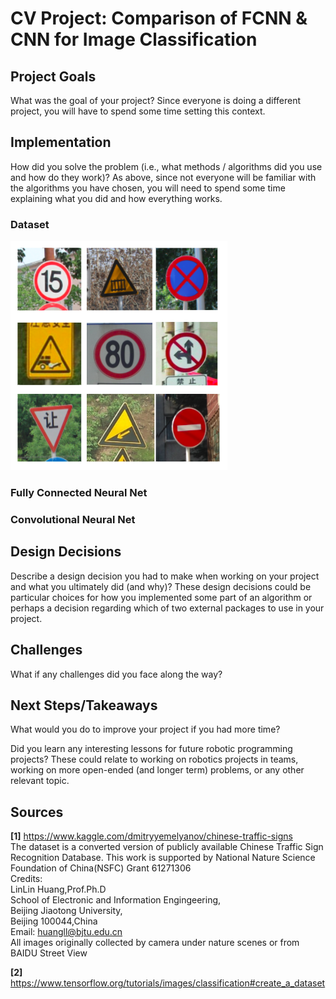 # CV Project: Comparison of FCNN & CNN for Image Classification

## Project Goals

What was the goal of your project? Since everyone is doing a different project, you will have to spend some time setting this context.

## Implementation 
How did you solve the problem (i.e., what methods / algorithms did you use and how do they work)? As above, since not everyone will be familiar with the algorithms you have chosen, you will need to spend some time explaining what you did and how everything works.

### Dataset

![dataset](https://github.com/vscheyer/computer_vision/blob/main/documentation/dataset.PNG)

### Fully Connected Neural Net

### Convolutional Neural Net

## Design Decisions
Describe a design decision you had to make when working on your project and what you ultimately did (and why)? These design decisions could be particular choices for how you implemented some part of an algorithm or perhaps a decision regarding which of two external packages to use in your project.

## Challenges
What if any challenges did you face along the way?

## Next Steps/Takeaways
What would you do to improve your project if you had more time?

Did you learn any interesting lessons for future robotic programming projects? These could relate to working on robotics projects in teams, working on more open-ended (and longer term) problems, or any other relevant topic.

## Sources
**[1]** https://www.kaggle.com/dmitryyemelyanov/chinese-traffic-signs  
The dataset is a converted version of publicly available Chinese Traffic Sign Recognition Database.
This work is supported by National Nature Science Foundation of China(NSFC) Grant 61271306  
Credits:  
LinLin Huang,Prof.Ph.D  
School of Electronic and Information Engingeering,  
Beijing Jiaotong University,  
Beijing 100044,China  
Email: huangll@bjtu.edu.cn  
All images originally collected by camera under nature scenes or from BAIDU Street View  
 

**[2]** https://www.tensorflow.org/tutorials/images/classification#create_a_dataset
